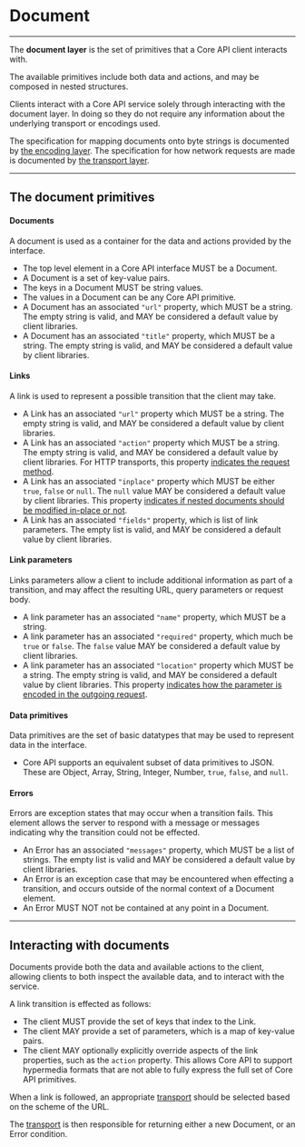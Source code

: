 # Document

---

The **document layer** is the set of primitives that a Core API client interacts with.

The available primitives include both data and actions, and may be composed in nested structures.

Clients interact with a Core API service solely through interacting with the document layer.
In doing so they do not require any information about the underlying transport or encodings used.

The specification for mapping documents onto byte strings is documented by [the encoding layer](encoding.md). The specification for how network requests are made is documented by [the transport layer](transport.md).

---

## The document primitives

#### Documents

A document is used as a container for the data and actions provided by the interface.

* The top level element in a Core API interface MUST be a Document.
* A Document is a set of key-value pairs.
* The keys in a Document MUST be string values.
* The values in a Document can be any Core API primitive.
* A Document has an associated `"url"` property, which MUST be a string. The empty string is valid, and MAY be considered a default value by client libraries.
* A Document has an associated `"title"` property, which MUST be a string. The empty string is valid, and MAY be considered a default value by client libraries.

#### Links

A link is used to represent a possible transition that the client may take.

* A Link has an associated `"url"` property which MUST be a string. The empty string is valid, and MAY be considered a default value by client libraries.
* A Link has an associated `"action"` property which MUST be a string. The empty string is valid, and MAY be considered a default value by client libraries. For HTTP transports, this property [indicates the request method][http-action].
* A Link has an associated `"inplace"` property which MUST be either `true`, `false` or `null`. The `null` value MAY be considered a default value by client libraries. This property [indicates if nested documents should be modified in-place or not][http-inplace].
* A Link has an associated `"fields"` property, which is list of link parameters. The empty list is valid, and MAY be considered a default value by client libraries.

#### Link parameters

Links parameters allow a client to include additional information as part of a
transition, and may affect the resulting URL, query parameters or request body.

* A link parameter has an associated `"name"` property, which MUST be a string.
* A link parameter has an associated `"required"` property, which much be `true` or `false`. The `false` value MAY be considered a default value by client libraries.
* A link parameter has an associated `"location"` property which MUST be a string. The empty string is valid, and MAY be considered a default value by client libraries. This property [indicates how the parameter is encoded in the outgoing request][http-location].

#### Data primitives

Data primitives are the set of basic datatypes that may be used to represent data in the interface.

* Core API supports an equivalent subset of data primitives to JSON. These are Object, Array, String, Integer, Number, `true`, `false`, and `null`.

#### Errors

Errors are exception states that may occur when a transition fails. This element allows the server to respond with a message or messages indicating why the transition could not be effected.

* An Error has an associated `"messages"` property, which MUST be a list of strings. The empty list is valid and MAY be considered a default value by client libraries.
* An Error is an exception case that may be encountered when effecting a transition, and occurs outside of the normal context of a Document element.
* An Error MUST NOT not be contained at any point in a Document.

---

## Interacting with documents

Documents provide both the data and available actions to the client, allowing clients to both inspect the available data, and to interact with the service.

A link transition is effected as follows:

* The client MUST provide the set of keys that index to the Link.
* The client MAY provide a set of parameters, which is a map of key-value pairs.
* The client MAY optionally explicitly override aspects of the link properties, such as the `action` property. This allows Core API to support hypermedia formats that are not able to fully express the full set of Core API primitives.

When a link is followed, an appropriate [transport](transport.md) should be selected based on the scheme of the URL.

The [transport](transport.md) is then responsible for returning either a new Document, or an Error condition.

[http-action]: /specification/transport/#determining-the-request-method
[http-inplace]: /specification/transport/#handling-in-place-transformations
[http-location]: /specification/transport/#encoding-link-parameters
